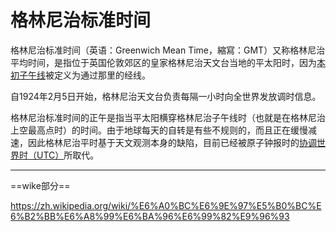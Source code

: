 # 格林尼治标准时间

格林尼治标准时间（英语：Greenwich Mean Time，縮寫：GMT）又称格林尼治平均时间，是指位于英国伦敦郊区的皇家格林尼治天文台当地的平太阳时，因为[本初子午线](./本初子午线.md)被定义为通过那里的经线。

自1924年2月5日开始，格林尼治天文台负责每隔一小时向全世界发放调时信息。

格林尼治标准时间的正午是指当平太阳横穿格林尼治子午线时（也就是在格林尼治上空最高点时）的时间。由于地球每天的自转是有些不规则的，而且正在缓慢减速，因此格林尼治平时基于天文观测本身的缺陷，目前已经被原子钟报时的[协调世界时（UTC）](./协调世界时UTC.md)所取代。

---

==wike部分==

<https://zh.wikipedia.org/wiki/%E6%A0%BC%E6%9E%97%E5%B0%BC%E6%B2%BB%E6%A8%99%E6%BA%96%E6%99%82%E9%96%93>
